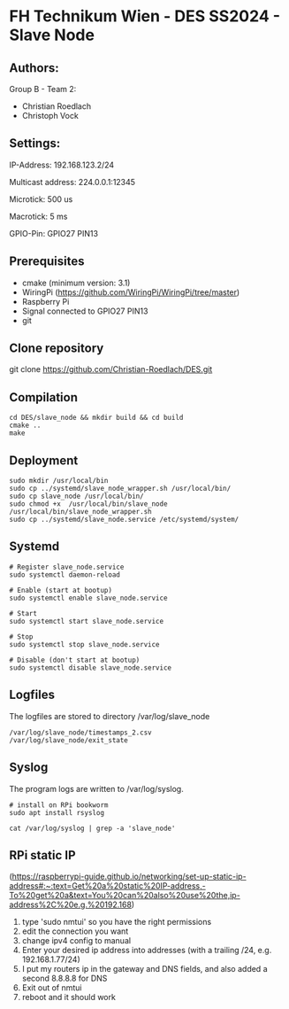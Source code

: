 # FH Technikum Wien - DES SS2024 - Slave Node

## Authors:

Group B - Team 2:

- Christian Roedlach
- Christoph Vock

## Settings:

IP-Address:
192.168.123.2/24

Multicast address:
224.0.0.1:12345

Microtick:
500 us

Macrotick:
5 ms

GPIO-Pin:
GPIO27 PIN13


## Prerequisites

- cmake (minimum version: 3.1)
- WiringPi (https://github.com/WiringPi/WiringPi/tree/master)
- Raspberry Pi
- Signal connected to GPIO27 PIN13
- git

## Clone repository

git clone https://github.com/Christian-Roedlach/DES.git

## Compilation

    cd DES/slave_node && mkdir build && cd build
    cmake ..
    make

## Deployment

    sudo mkdir /usr/local/bin
    sudo cp ../systemd/slave_node_wrapper.sh /usr/local/bin/
    sudo cp slave_node /usr/local/bin/
    sudo chmod +x  /usr/local/bin/slave_node /usr/local/bin/slave_node_wrapper.sh
    sudo cp ../systemd/slave_node.service /etc/systemd/system/

## Systemd

    # Register slave_node.service
    sudo systemctl daemon-reload

    # Enable (start at bootup)
    sudo systemctl enable slave_node.service

    # Start
    sudo systemctl start slave_node.service

    # Stop
    sudo systemctl stop slave_node.service

    # Disable (don't start at bootup)
    sudo systemctl disable slave_node.service

## Logfiles

The logfiles are stored to directory /var/log/slave_node

    /var/log/slave_node/timestamps_2.csv
    /var/log/slave_node/exit_state

## Syslog

The program logs are written to /var/log/syslog.

    # install on RPi bookworm
    sudo apt install rsyslog
    
    cat /var/log/syslog | grep -a 'slave_node'

## RPi static IP
(https://raspberrypi-guide.github.io/networking/set-up-static-ip-address#:~:text=Get%20a%20static%20IP-address,-To%20get%20a&text=You%20can%20also%20use%20the,ip-address%2C%20e.g.%20192.168)

1. type 'sudo nmtui' so you have the right permissions
2. edit the connection you want
4. change ipv4 config to manual
5. Enter your desired ip address into addresses (with a trailing /24, e.g. 192.168.1.77/24)
6. I put my routers ip in the gateway and DNS fields, and also added a second 8.8.8.8 for DNS
7. Exit out of nmtui
8. reboot and it should work


